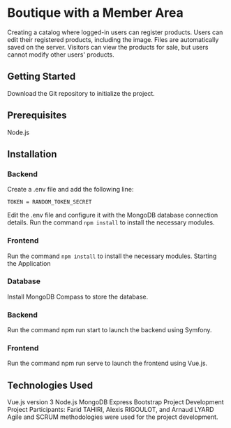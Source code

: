 # Boutique with a Member Area
Creating a catalog where logged-in users can register products.
Users can edit their registered products, including the image. Files are automatically saved on the server.
Visitors can view the products for sale, but users cannot modify other users' products.

## Getting Started
Download the Git repository to initialize the project.

## Prerequisites
Node.js
## Installation
### Backend
Create a .env file and add the following line:
```
TOKEN = RANDOM_TOKEN_SECRET
```
Edit the .env file and configure it with the MongoDB database connection details.
Run the command `npm install` to install the necessary modules.
### Frontend
Run the command `npm install` to install the necessary modules.
Starting the Application
### Database
Install MongoDB Compass to store the database.

### Backend
Run the command npm run start to launch the backend using Symfony.

### Frontend
Run the command npm run serve to launch the frontend using Vue.js.

## Technologies Used
Vue.js version 3
Node.js
MongoDB
Express
Bootstrap
Project Development
Project Participants: Farid TAHIRI, Alexis RIGOULOT, and Arnaud LYARD
Agile and SCRUM methodologies were used for the project development.
